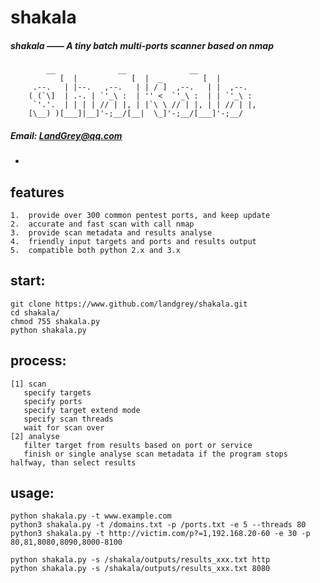 # shakala

##### shakala —— A tiny batch multi-ports scanner based on nmap

			__              __              __
		       [  |            [  |  _         [  |
		 .--.   | |--.   ,--.   | | / ]  ,--.   | |  ,--.
		( (`\]  | .-. | `'_\ :  | '' <  `'_\ :  | | `'_\ :
		 `'.'.  | | | | // | |, | |`\ \ // | |, | | // | |,
		[\__) )[___]|__]'-;__/[__|  \_]'-;__/[___]'-;__/


##### Email: LandGrey@qq.com
-

## features
```
1.  provide over 300 common pentest ports, and keep update
2.  accurate and fast scan with call nmap
3.  provide scan metadata and results analyse
4.  friendly input targets and ports and results output
5.  compatible both python 2.x and 3.x
```

## start:
```
git clone https://www.github.com/landgrey/shakala.git
cd shakala/
chmod 755 shakala.py
python shakala.py
```

## process:
```
[1] scan
   specify targets
   specify ports
   specify target extend mode
   specify scan threads
   wait for scan over
[2] analyse
   filter target from results based on port or service
   finish or single analyse scan metadata if the program stops halfway, than select results
```

## usage:
```
python shakala.py -t www.example.com
python3 shakala.py -t /domains.txt -p /ports.txt -e 5 --threads 80
python3 shakala.py -t http://victim.com/p?=1,192.168.20-60 -e 30 -p 80,81,8080,8090,8000-8100

python shakala.py -s /shakala/outputs/results_xxx.txt http
python shakala.py -s /shakala/outputs/results_xxx.txt 8080
```
